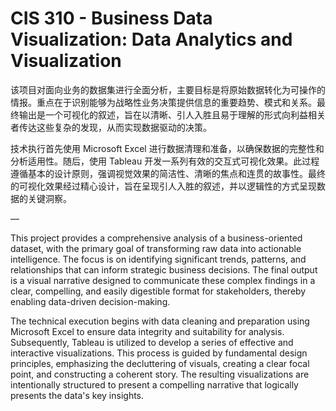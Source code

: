 # CIS 310 - Business Data Visualization: Data Analytics and Visualization
该项目对面向业务的数据集进行全面分析，主要目标是将原始数据转化为可操作的情报。重点在于识别能够为战略性业务决策提供信息的重要趋势、模式和关系。最终输出是一个可视化的叙述，旨在以清晰、引人入胜且易于理解的形式向利益相关者传达这些复杂的发现，从而实现数据驱动的决策。

技术执行首先使用 Microsoft Excel 进行数据清理和准备，以确保数据的完整性和分析适用性。随后，使用 Tableau 开发一系列有效的交互式可视化效果。此过程遵循基本的设计原则，强调视觉效果的简洁性、清晰的焦点和连贯的故事性。最终的可视化效果经过精心设计，旨在呈现引人入胜的叙述，并以逻辑性的方式呈现数据的关键洞察。

—

This project provides a comprehensive analysis of a business-oriented dataset, with the primary goal of transforming raw data into actionable intelligence. The focus is on identifying significant trends, patterns, and relationships that can inform strategic business decisions. The final output is a visual narrative designed to communicate these complex findings in a clear, compelling, and easily digestible format for stakeholders, thereby enabling data-driven decision-making.

The technical execution begins with data cleaning and preparation using Microsoft Excel to ensure data integrity and suitability for analysis. Subsequently, Tableau is utilized to develop a series of effective and interactive visualizations. This process is guided by fundamental design principles, emphasizing the decluttering of visuals, creating a clear focal point, and constructing a coherent story. The resulting visualizations are intentionally structured to present a compelling narrative that logically presents the data's key insights.

